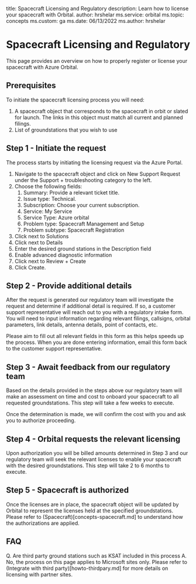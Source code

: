 title: Spacecraft Licensing and Regulatory
description: Learn how to license your spacecraft with Orbital.
author: hrshelar
ms.service: orbital
ms.topic: concepts
ms.custom: ga
ms.date: 06/13/2022
ms.author: hrshelar

# Spacecraft Licensing and Regulatory

This page provides an overview on how to properly register or license your spacecraft with Azure Orbital.

## Prerequisites 

To initiate the spacecraft licensing process you will need:

1. A spacecraft object that corresponds to the spacecraft in orbit or slated for launch. The links in this object must match all current and planned filings.
1. List of groundstations that you wish to use 

## Step 1 - Initiate the request

The process starts by initiating the licensing request via the Azure Portal.

1. Navigate to the spacecraft object and click on New Support Request under the Support + troubleshooting category to the left.
1. Choose the following fields:
    1. Summary: Provide a relevant ticket title.
    1. Issue type: Technical.
    1. Subscription: Choose your current subscription.
    1. Service: My Service
    1. Service Type: Azure orbital
    1. Problem type: Spacecraft Management and Setup
    1. Problem subtype: Spacecraft Registration
1. Click next to Solutions
1. Click next to Details
1. Enter the desired ground stations in the Description field
1. Enable advanced diagnostic information
1. Click next to Review + Create
1. Click Create.

## Step 2 - Provide additional details

After the request is generated our regulatory team will investigate the request and determine if additional detail is required. If so, a customer support representative will reach out to you with a regulatory intake form. You will need to input information regarding relevant filings, callsigns, orbital parameters, link details, antenna details, point of contacts, etc.

Please aim to fill out all relevant fields in this form as this helps speeds up the process. When you are done entering information, email this form back to the customer support representative.

## Step 3 - Await feedback from our regulatory team

Based on the details provided in the steps above our regulatory team will make an assessment on time and cost to onboard your spacecraft to all requested groundstations. This step will take a few weeks to execute.

Once the determination is made, we will confirm the cost with you and ask you to authorize proceeding.

## Step 4 - Orbital requests the relevant licensing

Upon authorization you will be billed amounts determined in Step 3 and our regulatory team will seek the relevant licenses to enable your spacecraft with the desired groundstations. This step will take 2 to 6 months to execute.

## Step 5 - Spacecraft is authorized

Once the licenses are in place, the spacecraft object will be updated by Orbital to represent the licenses held at the specified groundstations. Please refer to (Spacecraft)[concepts-spacecraft.md] to understand how the authorizations are applied.

## FAQ

Q. Are third party ground stations such as KSAT included in this process
A. No, the process on this page applies to Microsoft sites only. Please refer to (Integrate with third party)[howto-thirdpary.md] for more details on licensing with partner sites.


